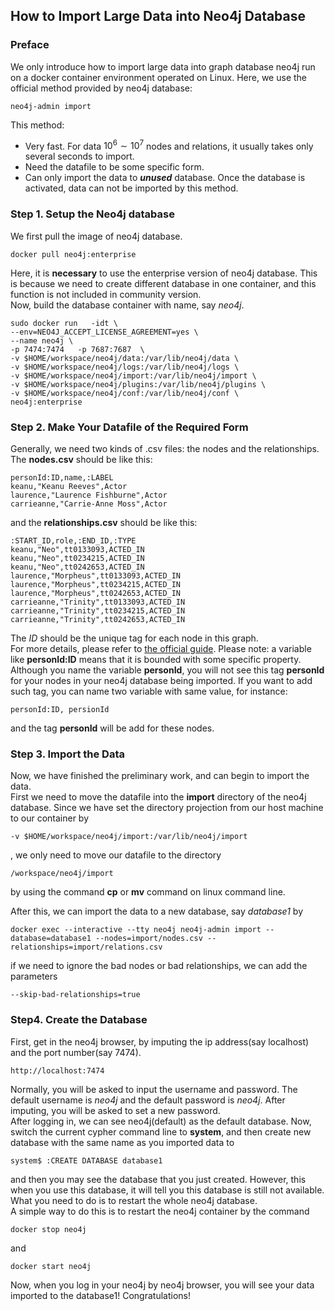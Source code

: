 ## How to Import Large Data into Neo4j Database

### Preface
We only introduce how to import large data into graph database neo4j run on a docker container environment operated on Linux. Here, we use the official method provided by neo4j database:
````
neo4j-admin import
````
This method:
* Very fast. For data $10^6 \sim 10^7$ nodes and relations, it usually takes only several seconds to import.
* Need the datafile to be some specific form.
* Can only import the data to __*unused*__ database. Once the database is activated, data can not be imported by this method.  

### Step 1.  Setup the Neo4j database

We first pull the image of neo4j database. 
```
docker pull neo4j:enterprise
```
Here, it is __necessary__ to use the enterprise version of neo4j database. This is because we need to create different database in one container, and this function is not included in community version.  
Now, build the database container with name, say *neo4j*.
```
sudo docker run   -idt \
--env=NEO4J_ACCEPT_LICENSE_AGREEMENT=yes \
--name neo4j \
-p 7474:7474   -p 7687:7687  \
-v $HOME/workspace/neo4j/data:/var/lib/neo4j/data \
-v $HOME/workspace/neo4j/logs:/var/lib/neo4j/logs \
-v $HOME/workspace/neo4j/import:/var/lib/neo4j/import \
-v $HOME/workspace/neo4j/plugins:/var/lib/neo4j/plugins \
-v $HOME/workspace/neo4j/conf:/var/lib/neo4j/conf \
neo4j:enterprise
```

### Step 2. Make Your Datafile of the Required Form
Generally, we need two kinds of .csv files: the nodes and the relationships. 
The __nodes.csv__ should be like this:
```
personId:ID,name,:LABEL
keanu,"Keanu Reeves",Actor
laurence,"Laurence Fishburne",Actor
carrieanne,"Carrie-Anne Moss",Actor
```
and the __relationships.csv__ should be like this:
```
:START_ID,role,:END_ID,:TYPE
keanu,"Neo",tt0133093,ACTED_IN
keanu,"Neo",tt0234215,ACTED_IN
keanu,"Neo",tt0242653,ACTED_IN
laurence,"Morpheus",tt0133093,ACTED_IN
laurence,"Morpheus",tt0234215,ACTED_IN
laurence,"Morpheus",tt0242653,ACTED_IN
carrieanne,"Trinity",tt0133093,ACTED_IN
carrieanne,"Trinity",tt0234215,ACTED_IN
carrieanne,"Trinity",tt0242653,ACTED_IN
```

The *ID* should be the unique tag for each node in this graph.  
For more details, please refer to [the official guide](https://neo4j.com/docs/operations-manual/current/tools/neo4j-admin-import/).
Please note: a variable like __personId:ID__ means that it is bounded with some specific property. Although you name the variable __personId__, you will not see this tag __personId__ for your nodes in your neo4j database being imported.
If you want to add such tag, you can name two variable with same value, for instance:
```
personId:ID, persionId
```
and the tag __personId__ will be add for these nodes.

### Step 3. Import the Data

Now, we have finished the preliminary work, and can begin to import the data.  
First we need to move the datafile into the __import__ directory of the neo4j database. Since we have set the directory projection from our host machine to our container by
```
-v $HOME/workspace/neo4j/import:/var/lib/neo4j/import
```
, we only need to move our datafile to the directory

```
/workspace/neo4j/import
```
by using the command __cp__ or  __mv__ command on linux command line.

After this, we can import the data to a new database, say *database1* by
```
docker exec --interactive --tty neo4j neo4j-admin import --database=database1 --nodes=import/nodes.csv --relationships=import/relations.csv

```
if we need to ignore the bad nodes or bad relationships, we can add the parameters
```
--skip-bad-relationships=true
```

### Step4. Create the Database
First, get in the neo4j browser, by imputing the ip address(say localhost) and the port number(say 7474).
```
http://localhost:7474
```
Normally, you will be asked to input the username and password. The default username is *neo4j* and the default password is *neo4j*. After imputing, you will be asked to set a new password.  
After logging in, we can see neo4j(default) as the default database. Now, switch the current cypher command line to __system__, and then create new database with the same name as you imported data to
```
system$ :CREATE DATABASE database1
```

and then you may see the database that you just created. However, this when you use this database, it will tell you this database is still not available. What you need to do is to restart the whole neo4j database.  
A simple way to do this is to restart the neo4j container by the command
```
docker stop neo4j
```
and
```
docker start neo4j
```

Now, when you log in your neo4j by neo4j browser, you will see your data imported to the database1! Congratulations!


